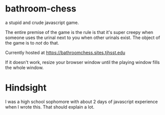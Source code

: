 # bathroom-chess
a stupid and crude javascript game.

The entire premise of the game is the rule is that it's super creepy when someone uses the urinal next to you when other urinals exist. The object of the game is to _not_ do that.

Currently hosted at https://bathroomchess.sites.tjhsst.edu

If it doesn't work, resize your browser window until the playing window fills the whole window. 

# Hindsight

I was a high school sophomore with about 2 days of javascript experience when I wrote this. That should explain a lot.
